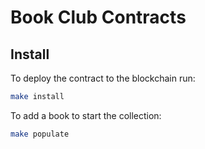 # Book Club Contracts

## Install

To deploy the contract to the blockchain run:

```sh
make install
```

To add a book to start the collection:

```sh
make populate
```
